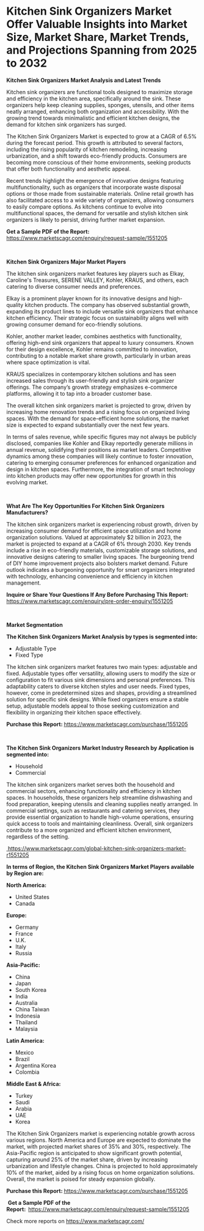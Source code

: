 <p><h1>Kitchen Sink Organizers Market Offer Valuable Insights into Market Size, Market Share, Market Trends, and Projections Spanning from 2025 to 2032</h1></p><p><strong>Kitchen Sink Organizers Market Analysis and Latest Trends</strong></p>
<p><p>Kitchen sink organizers are functional tools designed to maximize storage and efficiency in the kitchen area, specifically around the sink. These organizers help keep cleaning supplies, sponges, utensils, and other items neatly arranged, enhancing both organization and accessibility. With the growing trend towards minimalistic and efficient kitchen designs, the demand for kitchen sink organizers has surged.</p><p>The Kitchen Sink Organizers Market is expected to grow at a CAGR of 6.5% during the forecast period. This growth is attributed to several factors, including the rising popularity of kitchen remodeling, increasing urbanization, and a shift towards eco-friendly products. Consumers are becoming more conscious of their home environments, seeking products that offer both functionality and aesthetic appeal.</p><p>Recent trends highlight the emergence of innovative designs featuring multifunctionality, such as organizers that incorporate waste disposal options or those made from sustainable materials. Online retail growth has also facilitated access to a wide variety of organizers, allowing consumers to easily compare options. As kitchens continue to evolve into multifunctional spaces, the demand for versatile and stylish kitchen sink organizers is likely to persist, driving further market expansion.</p></p>
<p><strong>Get a Sample PDF of the Report:&nbsp;</strong> <a href="https://www.marketscagr.com/enquiry/request-sample/1551205?utm_campaign=3135&utm_medium=2&utm_source=Github&utm_content=ia&utm_term=04042025&utm_id=kitchen-sink-organizers">https://www.marketscagr.com/enquiry/request-sample/1551205</a></p>
<p>&nbsp;</p>
<p><strong>Kitchen Sink Organizers Major Market Players</strong></p>
<p><p>The kitchen sink organizers market features key players such as Elkay, Caroline's Treasures, SERENE VALLEY, Kohler, KRAUS, and others, each catering to diverse consumer needs and preferences. </p><p>Elkay is a prominent player known for its innovative designs and high-quality kitchen products. The company has observed substantial growth, expanding its product lines to include versatile sink organizers that enhance kitchen efficiency. Their strategic focus on sustainability aligns well with growing consumer demand for eco-friendly solutions.</p><p>Kohler, another market leader, combines aesthetics with functionality, offering high-end sink organizers that appeal to luxury consumers. Known for their design excellence, Kohler remains committed to innovation, contributing to a notable market share growth, particularly in urban areas where space optimization is vital.</p><p>KRAUS specializes in contemporary kitchen solutions and has seen increased sales through its user-friendly and stylish sink organizer offerings. The company’s growth strategy emphasizes e-commerce platforms, allowing it to tap into a broader customer base.</p><p>The overall kitchen sink organizers market is projected to grow, driven by increasing home renovation trends and a rising focus on organized living spaces. With the demand for space-efficient home solutions, the market size is expected to expand substantially over the next few years.</p><p>In terms of sales revenue, while specific figures may not always be publicly disclosed, companies like Kohler and Elkay reportedly generate millions in annual revenue, solidifying their positions as market leaders. Competitive dynamics among these companies will likely continue to foster innovation, catering to emerging consumer preferences for enhanced organization and design in kitchen spaces. Furthermore, the integration of smart technology into kitchen products may offer new opportunities for growth in this evolving market.</p></p>
<p>&nbsp;</p>
<p><strong>What Are The Key Opportunities For Kitchen Sink Organizers Manufacturers?</strong></p>
<p><p>The kitchen sink organizers market is experiencing robust growth, driven by increasing consumer demand for efficient space utilization and home organization solutions. Valued at approximately $2 billion in 2023, the market is projected to expand at a CAGR of 6% through 2030. Key trends include a rise in eco-friendly materials, customizable storage solutions, and innovative designs catering to smaller living spaces. The burgeoning trend of DIY home improvement projects also bolsters market demand. Future outlook indicates a burgeoning opportunity for smart organizers integrated with technology, enhancing convenience and efficiency in kitchen management.</p></p>
<p><strong>Inquire or Share Your Questions If Any Before Purchasing This Report:</strong> <a href="https://www.marketscagr.com/enquiry/pre-order-enquiry/1551205?utm_campaign=3135&utm_medium=2&utm_source=Github&utm_content=ia&utm_term=04042025&utm_id=kitchen-sink-organizers">https://www.marketscagr.com/enquiry/pre-order-enquiry/1551205</a></p>
<p>&nbsp;</p>
<p><strong>Market Segmentation</strong></p>
<p><strong>The Kitchen Sink Organizers Market Analysis by types is segmented into:</strong></p>
<p><ul><li>Adjustable Type</li><li>Fixed Type</li></ul></p>
<p><p>The kitchen sink organizers market features two main types: adjustable and fixed. Adjustable types offer versatility, allowing users to modify the size or configuration to fit various sink dimensions and personal preferences. This adaptability caters to diverse kitchen styles and user needs. Fixed types, however, come in predetermined sizes and shapes, providing a streamlined solution for specific sink designs. While fixed organizers ensure a stable setup, adjustable models appeal to those seeking customization and flexibility in organizing their kitchen space effectively.</p></p>
<p><strong>Purchase this Report:&nbsp;</strong><a href="https://www.marketscagr.com/purchase/1551205?utm_campaign=3135&utm_medium=2&utm_source=Github&utm_content=ia&utm_term=04042025&utm_id=kitchen-sink-organizers">https://www.marketscagr.com/purchase/1551205</a></p>
<p>&nbsp;</p>
<p><strong>The Kitchen Sink Organizers Market Industry Research by Application is segmented into:</strong></p>
<p><ul><li>Household</li><li>Commercial</li></ul></p>
<p><p>The kitchen sink organizers market serves both the household and commercial sectors, enhancing functionality and efficiency in kitchen spaces. In households, these organizers help streamline dishwashing and food preparation, keeping utensils and cleaning supplies neatly arranged. In commercial settings, such as restaurants and catering services, they provide essential organization to handle high-volume operations, ensuring quick access to tools and maintaining cleanliness. Overall, sink organizers contribute to a more organized and efficient kitchen environment, regardless of the setting.</p></p>
<p><a href="https://www.marketscagr.com/global-kitchen-sink-organizers-market-r1551205?utm_campaign=3135&utm_medium=2&utm_source=Github&utm_content=ia&utm_term=04042025&utm_id=kitchen-sink-organizers">&nbsp;https://www.marketscagr.com/global-kitchen-sink-organizers-market-r1551205</a></p>
<p><strong>In terms of Region, the Kitchen Sink Organizers Market Players available by Region are:</strong></p>
<p>
    <p> <strong> North America: </strong>
        <ul>
            <li>United States</li>
            <li>Canada</li>
        </ul>
        </p> 
    <p> <strong> Europe: </strong>
        <ul>
            <li>Germany</li>
            <li>France</li>
            <li>U.K.</li>
            <li>Italy</li>
            <li>Russia</li>
        </ul>
        </p> 
    <p> <strong> Asia-Pacific: </strong>
        <ul>
            <li>China</li>
            <li>Japan</li>
            <li>South Korea</li>
            <li>India</li>
            <li>Australia</li>
            <li>China Taiwan</li>
            <li>Indonesia</li>
            <li>Thailand</li>
            <li>Malaysia</li>
        </ul>
        </p> 
    <p> <strong> Latin America: </strong>
        <ul>
            <li>Mexico</li>
            <li>Brazil</li>
            <li>Argentina Korea</li>
            <li>Colombia</li>
        </ul>
        </p> 
    <p> <strong> Middle East & Africa: </strong>
        <ul>
            <li>Turkey</li>
            <li>Saudi</li>
            <li>Arabia</li>
            <li>UAE</li>
            <li>Korea</li>
        </ul>
    </p>
    </p>
<p><p>The Kitchen Sink Organizers market is experiencing notable growth across various regions. North America and Europe are expected to dominate the market, with projected market shares of 35% and 30%, respectively. The Asia-Pacific region is anticipated to show significant growth potential, capturing around 25% of the market share, driven by increasing urbanization and lifestyle changes. China is projected to hold approximately 10% of the market, aided by a rising focus on home organization solutions. Overall, the market is poised for steady expansion globally.</p></p>
<p><strong>Purchase this Report: </strong><a href="https://www.marketscagr.com/purchase/1551205?utm_campaign=3135&utm_medium=2&utm_source=Github&utm_content=ia&utm_term=04042025&utm_id=kitchen-sink-organizers">https://www.marketscagr.com/purchase/1551205</a></p>
<p>&nbsp;<strong>Get a Sample PDF of the Report:&nbsp;&nbsp;</strong><a href="https://www.marketscagr.com/enquiry/request-sample/1551205?utm_campaign=3135&utm_medium=2&utm_source=Github&utm_content=ia&utm_term=04042025&utm_id=kitchen-sink-organizers">https://www.marketscagr.com/enquiry/request-sample/1551205</a></p>
<p><strong></strong></p>
<p>Check more reports on <a href="https://www.marketscagr.com/?utm_campaign=3135&utm_medium=2&utm_source=Github&utm_content=ia&utm_term=04042025&utm_id=kitchen-sink-organizers">https://www.marketscagr.com/</a></p>